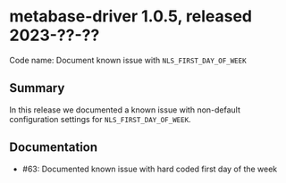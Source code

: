 # metabase-driver 1.0.5, released 2023-??-??

Code name: Document known issue with `NLS_FIRST_DAY_OF_WEEK`

## Summary

In this release we documented a known issue with non-default configuration settings for `NLS_FIRST_DAY_OF_WEEK`.

## Documentation

* #63: Documented known issue with hard coded first day of the week
